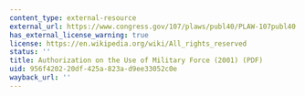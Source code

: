 ```yaml
---
content_type: external-resource
external_url: https://www.congress.gov/107/plaws/publ40/PLAW-107publ40.pdf
has_external_license_warning: true
license: https://en.wikipedia.org/wiki/All_rights_reserved
status: ''
title: Authorization on the Use of Military Force (2001) (PDF)
uid: 956f4202-20df-425a-823a-d9ee33052c0e
wayback_url: ''
---
```

